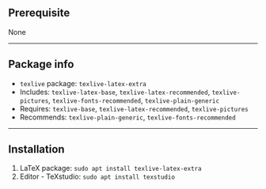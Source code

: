 ## Prerequisite 
None
___
## Package info
 - `texlive` package: `texlive-latex-extra` 
 - Includes: `texlive-latex-base`, `texlive-latex-recommended`, `texlive-pictures`, `texlive-fonts-recommended`, `texlive-plain-generic` 
 - Requires: `texlive-base`, `texlive-latex-recommended`, `texlive-pictures` 
 - Recommends: `texlive-plain-generic`, `texlive-fonts-recommended` 
___ 
## Installation 
 1. LaTeX package: `sudo apt install texlive-latex-extra` 
 2. Editor - TeXstudio: `sudo apt install texstudio` 